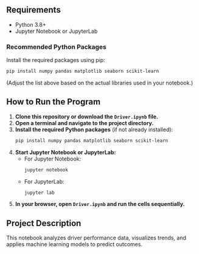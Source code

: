 ## Requirements

- Python 3.8+
- Jupyter Notebook or JupyterLab

### Recommended Python Packages

Install the required packages using pip:

```sh
pip install numpy pandas matplotlib seaborn scikit-learn
```

(Adjust the list above based on the actual libraries used in your notebook.)

## How to Run the Program

1. **Clone this repository or download the `Driver.ipynb` file.**
2. **Open a terminal and navigate to the project directory.**
3. **Install the required Python packages** (if not already installed):
   ```sh
   pip install numpy pandas matplotlib seaborn scikit-learn
   ```
4. **Start Jupyter Notebook or JupyterLab:**
   - For Jupyter Notebook:
     ```sh
     jupyter notebook
     ```
   - For JupyterLab:
     ```sh
     jupyter lab
     ```
5. **In your browser, open `Driver.ipynb` and run the cells sequentially.**

## Project Description

This notebook analyzes driver performance data, visualizes trends, and applies machine learning models to predict outcomes.
